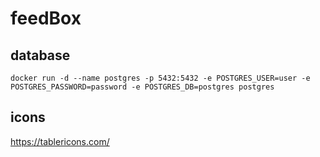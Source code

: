 # feedBox

## database

`docker run -d --name postgres -p 5432:5432 -e POSTGRES_USER=user -e POSTGRES_PASSWORD=password -e POSTGRES_DB=postgres postgres`

## icons

https://tablericons.com/
